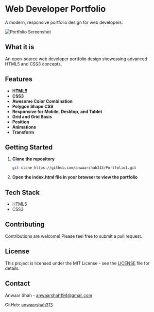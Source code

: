 # Web Developer Portfolio

A modern, responsive portfolio design for web developers.

![Portfolio Screenshot](./path/to/screenshot.png) 

## What it is

An open-source web developer portfolio design showcasing advanced HTML5 and CSS3 concepts.

## Features

- **HTML5**
- **CSS3**
- **Awesome Color Combination**
- **Polygon Shape CSS**
- **Responsive for Mobile, Desktop, and Tablet**
- **Grid and Grid Basis**
- **Position**
- **Animations**
- **Transform**

## Getting Started

1. **Clone the repository**
    ```bash
    git clone https://github.com/anwaarshah313/Portfolio1.git
    ```
2. **Open the index.html file in your browser to view the portfolio**

## Tech Stack

- HTML5
- CSS3

## Contributing

Contributions are welcome! Please feel free to submit a pull request.

## License

This project is licensed under the MIT License - see the [LICENSE](LICENSE) file for details.

## Contact

Anwaar Shah - anwaarshah194@gmail.com

GitHub: [anwaarshah313](https://github.com/anwaarshah313)
